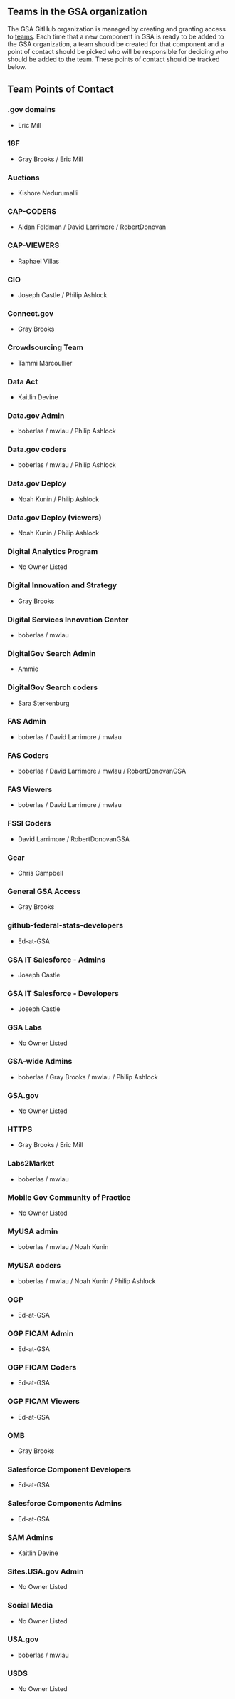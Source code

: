 
## Teams in the GSA organization

The GSA GitHub organization is managed by creating and granting access to [teams](https://github.com/orgs/GSA/teams).  Each time that a new component in GSA is ready to be added to the GSA organization, a team should be created for that component and a point of contact should be picked who will be responsible for deciding who should be added to the team.  These points of contact should be tracked below.  

## Team Points of Contact

### .gov domains 
* Eric Mill

### 18F 
* Gray Brooks / Eric Mill 

### Auctions
* Kishore Nedurumalli

### CAP-CODERS
* Aidan Feldman / David Larrimore / RobertDonovan

### CAP-VIEWERS
* Raphael Villas

### CIO
* Joseph Castle / Philip Ashlock

### Connect.gov
* Gray Brooks

### Crowdsourcing Team 
* Tammi Marcoullier

### Data Act
* Kaitlin Devine

### Data.gov Admin
* boberlas / mwlau / Philip Ashlock 

### Data.gov coders
* boberlas / mwlau / Philip Ashlock

### Data.gov Deploy
* Noah Kunin / Philip Ashlock
 
### Data.gov Deploy (viewers)
* Noah Kunin / Philip Ashlock

### Digital Analytics Program
* No Owner Listed

### Digital Innovation and Strategy
* Gray Brooks

### Digital Services Innovation Center
* boberlas / mwlau

### DigitalGov Search Admin
* Ammie

### DigitalGov Search coders
* Sara Sterkenburg

### FAS Admin
* boberlas / David Larrimore / mwlau

### FAS Coders
* boberlas / David Larrimore / mwlau / RobertDonovanGSA

### FAS Viewers
* boberlas / David Larrimore / mwlau

### FSSI Coders
* David Larrimore / RobertDonovanGSA

### Gear
* Chris Campbell

### General GSA Access
* Gray Brooks

### github-federal-stats-developers
* Ed-at-GSA

### GSA IT Salesforce - Admins
* Joseph Castle

### GSA IT Salesforce - Developers
* Joseph Castle

### GSA Labs
* No Owner Listed

### GSA-wide Admins
* boberlas / Gray Brooks / mwlau / Philip Ashlock

### GSA.gov
* No Owner Listed

### HTTPS
* Gray Brooks / Eric Mill

### Labs2Market
* boberlas / mwlau

### Mobile Gov Community of Practice
* No Owner Listed

### MyUSA admin
* boberlas / mwlau / Noah Kunin

### MyUSA coders
* boberlas / mwlau / Noah Kunin / Philip Ashlock

### OGP
* Ed-at-GSA

### OGP FICAM Admin
* Ed-at-GSA

### OGP FICAM Coders
* Ed-at-GSA

### OGP FICAM Viewers
* Ed-at-GSA

### OMB
* Gray Brooks

### Salesforce Component Developers
* Ed-at-GSA

### Salesforce Components Admins
* Ed-at-GSA

### SAM Admins
* Kaitlin Devine

### Sites.USA.gov Admin
* No Owner Listed

### Social Media
* No Owner Listed

### USA.gov
* boberlas / mwlau

### USDS
* No Owner Listed

